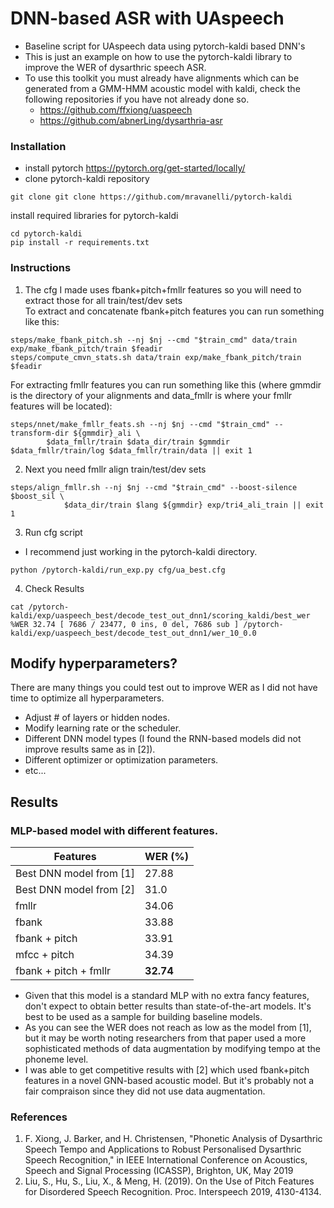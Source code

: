 
# DNN-based ASR with UAspeech
- Baseline script for UAspeech data using pytorch-kaldi based DNN's
- This is just an example on how to use the pytorch-kaldi library to improve the WER of dysarthric speech ASR.
- To use this toolkit you must already have alignments which can be generated from a GMM-HMM acoustic model with kaldi, check the following repositories if you have not already done so.
  - https://github.com/ffxiong/uaspeech
  - https://github.com/abnerLing/dysarthria-asr
  
  
### Installation
- install pytorch https://pytorch.org/get-started/locally/
- clone pytorch-kaldi repository
```
git clone git clone https://github.com/mravanelli/pytorch-kaldi
```
install required libraries for pytorch-kaldi
```
cd pytorch-kaldi
pip install -r requirements.txt
```

### Instructions
1. The cfg I made uses fbank+pitch+fmllr features so you will need to extract those for all train/test/dev sets<br/>
To extract and concatenate fbank+pitch features you can run something like this:
```
steps/make_fbank_pitch.sh --nj $nj --cmd "$train_cmd" data/train exp/make_fbank_pitch/train $feadir
steps/compute_cmvn_stats.sh data/train exp/make_fbank_pitch/train $feadir
```
For extracting fmllr features you can run something like this (where gmmdir is the directory of your alignments and data_fmllr is where your fmllr features will be located):
```
steps/nnet/make_fmllr_feats.sh --nj $nj --cmd "$train_cmd" --transform-dir ${gmmdir}_ali \
        $data_fmllr/train $data_dir/train $gmmdir $data_fmllr/train/log $data_fmllr/train/data || exit 1
```
2. Next you need fmllr align train/test/dev sets
```
steps/align_fmllr.sh --nj $nj --cmd "$train_cmd" --boost-silence $boost_sil \
            $data_dir/train $lang ${gmmdir} exp/tri4_ali_train || exit 1
```
3. Run cfg script 
  - I recommend just working in the pytorch-kaldi directory.
``` 
python /pytorch-kaldi/run_exp.py cfg/ua_best.cfg
```
4. Check Results
``` 
cat /pytorch-kaldi/exp/uaspeech_best/decode_test_out_dnn1/scoring_kaldi/best_wer
%WER 32.74 [ 7686 / 23477, 0 ins, 0 del, 7686 sub ] /pytorch-kaldi/exp/uaspeech_best/decode_test_out_dnn1/wer_10_0.0
```

## Modify hyperparameters?
There are many things you could test out to improve WER as I did not have time to optimize all hyperparameters.
- Adjust # of layers or hidden nodes.
- Modify learning rate or the scheduler.
- Different DNN model types (I found the RNN-based models did not improve results same as in [2]).
- Different optimizer or optimization parameters.
- etc...


## Results 
### MLP-based model with different features.

| Features  | WER (%) |
| --------- | ------- |
| Best DNN model from [1]  | 27.88  |
| Best DNN model from [2]  | 31.0  |
| fmllr  | 34.06  |
| fbank  | 33.88  |
| fbank + pitch | 33.91  |
| mfcc + pitch  | 34.39  |
| fbank + pitch + fmllr  | **32.74**  |

- Given that this model is a standard MLP with no extra fancy features, don't expect to obtain better results than state-of-the-art models. It's best to be used as a sample for building baseline models.
- As you can see the WER does not reach as low as the model from [1], but it may be worth noting researchers from that paper used a more sophisticated methods of data augmentation by modifying tempo at the phoneme level.
- I was able to get competitive results with [2] which used fbank+pitch features in a novel GNN-based acoustic model. But it's probably not a fair compraison since they did not use data augmentation.


### References
1. F. Xiong, J. Barker, and H. Christensen, "Phonetic Analysis of Dysarthric Speech Tempo and Applications to Robust Personalised Dysarthric Speech Recognition," in IEEE International Conference on Acoustics, Speech and Signal Processing (ICASSP), Brighton, UK, May 2019
2. Liu, S., Hu, S., Liu, X., & Meng, H. (2019). On the Use of Pitch Features for Disordered Speech Recognition. Proc. Interspeech 2019, 4130-4134.
